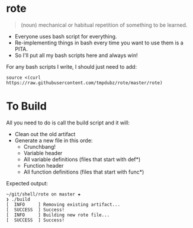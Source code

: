# rote
> (noun)
mechanical or habitual repetition of something to be learned.

* Everyone uses bash script for everything.
* Re-implementing things in bash every time you want to use them is a PITA.
* So I'll put all my bash scripts here and always win!

For any bash scripts I write, I should just need to add:
```
source <(curl https://raw.githubusercontent.com/tmpdubz/rote/master/rote)
```

# To Build
All you need to do is call the build script and it will:
* Clean out the old artifact
* Generate a new file in this orde:
    * Crunchbang!
    * Variable header
    * All variable definitions (files that start with def*)
    * Function header
    * All function definitions (files that start with func*)

Expected output:
```
~/git/shell/rote on master ✚
❯ ./build
[  INFO     ] Removing existing artifact...
[  SUCCESS  ] Success!
[  INFO     ] Building new rote file...
[  SUCCESS  ] Success!
```
